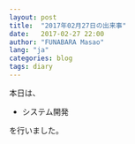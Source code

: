 ```yaml
---
layout: post
title:  "2017年02月27日の出来事"
date:   2017-02-27 22:00
author: "FUNABARA Masao"
lang: "ja"
categories: blog
tags: diary
---
```


本日は、

* システム開発

を行いました。
